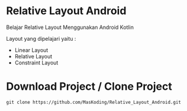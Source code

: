 # Relative Layout Android
 Belajar Relative Layout Menggunakan Android Kotlin

 Layout yang dipelajari yaitu :
 * Linear Layout
 * Relative Layout
 * Constraint Layout
 
 # Download Project / Clone Project
  
  ``
   git clone https://github.com/MasKoding/Relative_Layout_Android.git
  ``


